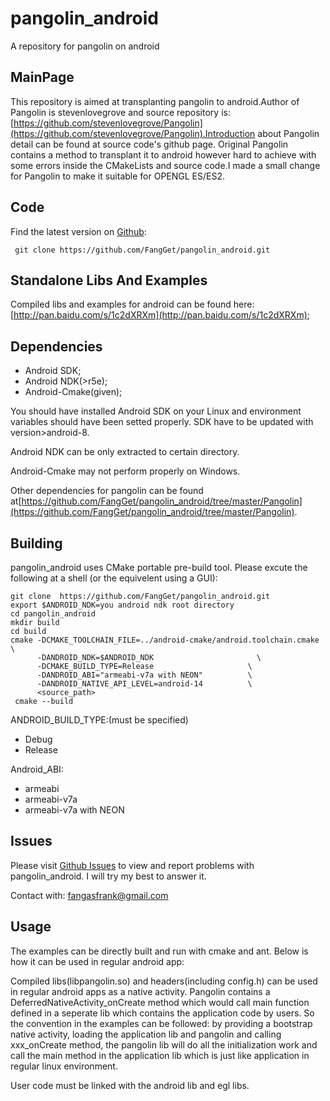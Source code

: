 # pangolin_android
A repository for pangolin on android

## MainPage
This repository is aimed at transplanting pangolin to android.Author of Pangolin is stevenlovegrove and source repository is:[https://github.com/stevenlovegrove/Pangolin](https://github.com/stevenlovegrove/Pangolin).Introduction about Pangolin detail can be found at source code's github page. Original Pangolin contains a method to transplant it to android however hard to achieve with some errors inside the CMakeLists and source code.I made a small change for Pangolin to make it suitable for OPENGL ES/ES2.

## Code
Find the latest version on [Github](https://github.com):
``` 
 git clone https://github.com/FangGet/pangolin_android.git
```

## Standalone Libs And Examples
Compiled libs and examples for android can be found here: [http://pan.baidu.com/s/1c2dXRXm](http://pan.baidu.com/s/1c2dXRXm);

## Dependencies
* Android SDK;
* Android NDK(>r5e);
* Android-Cmake(given);

You should have installed Android SDK on your Linux and environment variables should have been setted properly. SDK have to be updated with version>android-8.

Android NDK can be only extracted to certain directory.

Android-Cmake may not perform properly on Windows.

Other dependencies for pangolin can be found at[https://github.com/FangGet/pangolin_android/tree/master/Pangolin](https://github.com/FangGet/pangolin_android/tree/master/Pangolin).

## Building
pangolin_android uses CMake portable pre-build tool. Please excute the following at a shell (or the equivelent using a GUI):
```
git clone  https://github.com/FangGet/pangolin_android.git
export $ANDROID_NDK=you android ndk root directory
cd pangolin_android
mkdir build
cd build
cmake -DCMAKE_TOOLCHAIN_FILE=../android-cmake/android.toolchain.cmake \
      -DANDROID_NDK=$ANDROID_NDK                       \
      -DCMAKE_BUILD_TYPE=Release                     \
      -DANDROID_ABI="armeabi-v7a with NEON"          \
      -DANDROID_NATIVE_API_LEVEL=android-14          \
      <source_path>
 cmake --build 
```
ANDROID_BUILD_TYPE:(must be specified)
  * Debug
  * Release

Android_ABI:
  * armeabi
  * armeabi-v7a
  * armeabi-v7a with NEON

## Issues
Please visit [Github Issues](https://github.com/FangGet/pangolin_android/issues) to view and report problems with pangolin_android. I will try my best to answer it.

Contact with: fangasfrank@gmail.com

## Usage
The examples can be directly built and run with cmake and ant. Below is how it can be used in regular android app:

Compiled libs(libpangolin.so) and headers(including config.h) can be used in regular android apps as a native activity. Pangolin contains a DeferredNativeActivity_onCreate method which would call main function defined in a seperate lib which contains the application code by users. So the convention in the examples can be followed: by providing a bootstrap native activity, loading the application lib and pangolin and calling xxx_onCreate method, the pangolin lib will do all the  initialization work and call the main method in the application lib which is just like application in regular linux environment.

User code must be linked with the android lib and egl libs.
